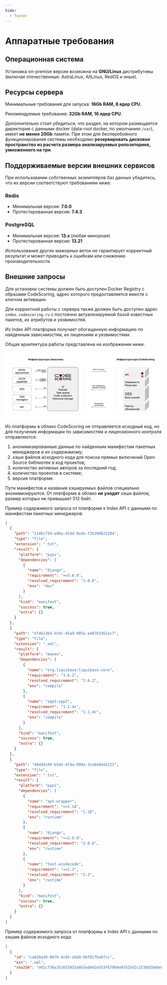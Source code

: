 ```yaml
---
hide:
  - footer
---
```


# Аппаратные требования

## Операционная система

Установка on-premise версии возможна на **GNU/Linux** дистрибутивы (включая отечественные: AstraLinux, AltLinux, RedOS и иные).

## Ресурсы сервера

Минимальные требования для запуска: **16Gb RAM, 8 ядер CPU**. 

Рекомендуемые требования: **32Gb RAM, 16 ядер CPU**.

Дополнительно стоит убедиться, что раздел, на котором размещается директория с данными docker (data-root docker, по умолчанию `/var`), имеет **не менее 20Gb** памяти. При этом для бесперебойного функционирования системы необходимо **резервировать дисковое пространство из расчета размера анализируемых репозиториев, умноженного на три**.

## Поддерживаемые версии внешних сервисов

При использовании собственных экземпляров баз данных убедитесь, что их версии соответствуют требованиям ниже:

### Redis

- Минимальная версия: **7.0.0**
- Протестированная версия: **7.4.3**

### PostgreSQL

- Минимальная версия: **13.x** (любая минорная)
- Протестированная версия: **13.21**

Использование других мажорных веток не гарантирует корректный результат и может приводить к ошибкам или снижению производительности.

## Внешние запросы

Для установки системы должен быть доступен Docker Registry с образами CodeScoring, адрес которого предоставляется вместе с ключом активации.

Для корректной работы с сервера также должен быть доступен адрес `index.codescoring.ru` с постоянно актуализируемой базой известных пакетов, их атрибутов и уязвимостей.

Из Index API платформа получает обогащенную информацию по найденным зависимостям, их лицензиям и уязвимостями.

Общая архитектура работы представлена на изображении ниже.

![CodeScoring on-premise architecture](/assets/img/on-premise-architecture.png)

Из платформы в облако CodeScoring не отправляется исходный код, но для получения информации по зависимостям и лицензионного контроля отправляются:

1. анонимизированные данные по найденным манифестам пакетных менеджеров и их содержимому;
2. хэши файлов исходного кода для поиска прямых включений Open Source библиотек в код проектов;
3. количество активных авторов за последний год;
4. количество проектов в системе;
5. версия платформе.

Пути манифестов и названия хэшируемых файлов специально анонимизируются. От платформе в облако **не уходят** хэши файлов, размер которых не превышает 512 байт.

Пример содержимого запроса от платформе к Index API с данными по манифестам пакетных менеджеров:


```json
[
  {
    "path": "114bc73d-a9ba-433d-9a3e-f2b29d822204",
    "type": "file",
    "extension": ".txt",
    "result": {
      "platform": "pypi",
      "dependencies": [
        {
          "name": "django",
          "requirement": "==3.0.0",
          "resolved_requirement": "3.0.0",
          "env": "dev"
        }
      ],
      "kind": "manifest",
      "success": true,
      "extra": {}
    }
  },
  {
    "path": "efde2364-dc0c-45a9-905a-a487b3361ac7",
    "type": "file",
    "extension": ".xml",
    "result": {
      "platform": "maven",
      "dependencies": [
        {
          "name": "org.liquibase:liquibase-core",
          "requirement": "3.6.2",
          "resolved_requirement": "3.6.2",
          "env": "compile"
        },
        {
          "name": "xpp3:xpp3",
          "requirement": "1.1.4c",
          "resolved_requirement": "1.1.4c",
          "env": "compile"
        }
      ],
      "kind": "manifest",
      "success": true,
      "extra": {}
    }
  },
  {
    "path": "49dd4c09-b5de-474a-998a-3ce0a94a5221",
    "type": "file",
    "extension": ".txt",
    "result": {
      "platform": "pypi",
      "dependencies": [
        {
          "name": "apt-wrapper",
          "requirement": "==1.18",
          "resolved_requirement": "1.18",
          "env": "runtime"
        },
        {
          "name": "django",
          "requirement": "==2.0.0",
          "resolved_requirement": "2.0.0",
          "env": "runtime"
        },
        {
          "name": "text-unidecode",
          "requirement": "==1.3",
          "resolved_requirement": "1.3",
          "env": "runtime"
        }
      ],
      "kind": "manifest",
      "success": true,
      "extra": {}
    }
  }
]
```

Пример содержимого запроса от платформы к Index API с данными по хэшам файлов исходного кода:


```json
[
  {
    "id": "ca028ad9-0676-4c85-a5b0-9bf81fba6fcc",
    "ext": ".xml",
    "sha256": "e01c736a351633932e8b3ed041e553f67968e07d35d2c153b02b60e910a8c433"
  }
]
```

